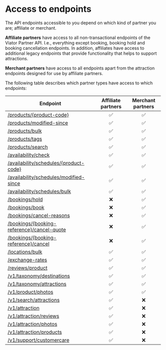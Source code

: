 # Access to endpoints

The API endpoints accessible to you depend on which kind of partner you are; affiliate or merchant. 

**Affiliate partners** have access to all non-transactional endpoints of the Viator Partner API. I.e., everything except booking, booking hold and booking cancellation endpoints. In addition, affiliates have access to additional legacy endpoints that provide functionality that helps to support attractions.

**Merchant partners** have access to all endpoints apart from the attraction endpoints designed for use by affiliate partners.

The following table describes which partner types have access to which endpoints:

| Endpoint | Affiliate partners | Merchant partners |
|----------|:-----------------:|:----------------:|
| [/products/{product-code}](../../openapi/reference/operation/products) | ✅ | ✅ |
| [/products/modified-since](../../openapi/reference/operation/productsModifiedSince) | ✅ | ✅ |
| [/products/bulk](../../openapi/reference/operation/productsBulk) | ✅ | ✅ |
| [/products/tags](../../openapi/reference/operation/productsTags) | ✅ | ✅ | 
| [/products/search](../../openapi/reference/operation/productsSearch) | ✅ | ✅ |
| [/availability/check](../../openapi/reference/operation/checkAvailability) | ✅ | ✅ |
| [/availability/schedules/{product-code}](../../openapi/reference/operation/availabilitySchedules) | ✅ | ✅ |
| [/availability/schedules/modified-since](../../openapi/reference/operation/availabilitySchedulesModifiedSince) | ✅ | ✅ |
| [/availability/schedules/bulk](../../openapi/reference/operation/availabilitySchedulesBulk) | ✅ | ✅ |
| [/bookings/hold](../../openapi/reference/operation/bookingsHold) | ❌ | ✅ |
| [/bookings/book](../../openapi/reference/operation/bookingsBook) | ❌ | ✅ |
| [/bookings/cancel-reasons](../../openapi/reference/operation/bookingsCancelReasons) | ❌ | ✅ |
| [/bookings/{booking-reference}/cancel-quote](../../openapi/reference/operation/bookingsCancelQuote) | ❌ | ✅ |
| [/bookings/{booking-reference}/cancel](../../openapi/reference/operation/bookingsCancel) | ❌ | ✅ |
| [/locations/bulk](../../openapi/reference/operation/locationsBulk/) | ✅ | ✅ |
| [/exchange-rates](../../openapi/reference/operation/exchangeRates) | ✅ | ✅ |
| [/reviews/product](../../openapi/reference/operation/reviewsProduct) | ✅ | ✅ |
| [/v1/taxonomy/destinations](../../openapi/reference/operation/v1TaxonomyDestinations) | ✅ | ✅ |
| [/v1/taxonomy/attractions](../../openapi/reference/operation/v1TaxonomyAttractions) | ✅ | ✅ |
| [/v1/product/photos](../../openapi/reference/operation/v1ProductPhotos) | ✅ | ✅ |
| [/v1/search/attractions](../../openapi/reference/operation/v1SearchAttractions) | ✅ | ❌ |
| [/v1/attraction](../../openapi/reference/operation/v1Attraction) | ✅ | ❌ |
| [/v1/attraction/reviews](../../openapi/reference/operation/v1AttractionReviews) | ✅ | ❌ |
| [/v1/attraction/photos](../../openapi/reference/operation/v1AttractionPhotos) | ✅ | ❌ |
| [/v1/attraction/products](../../openapi/reference/operation/v1AttractionProducts) | ✅ | ❌ |
| [/v1/support/customercare](../../openapi/reference/operation/v1SupportCustomercare) | ✅ | ❌ |